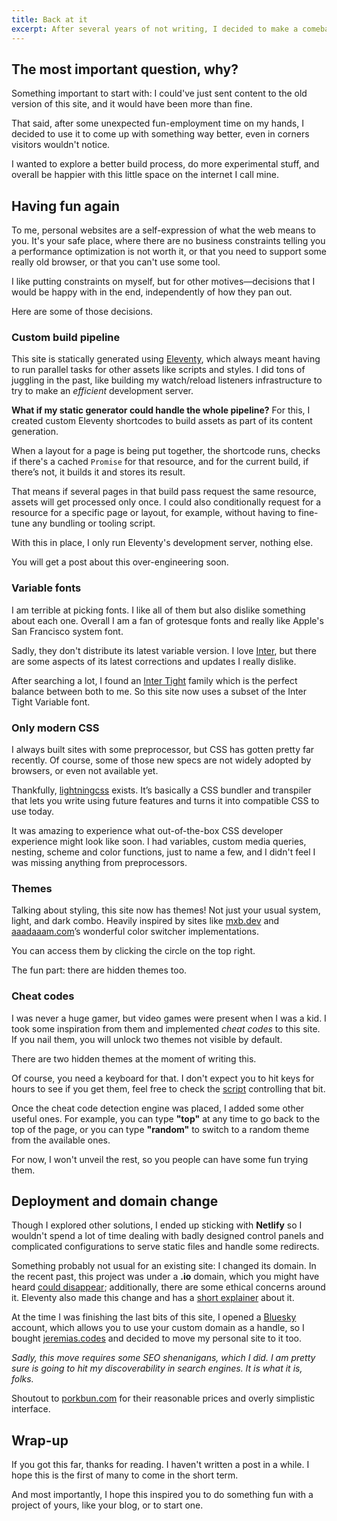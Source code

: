 ```yaml
---
title: Back at it
excerpt: After several years of not writing, I decided to make a comeback. I always missed it, but had to stop because of life, you know. But before putting out content, I built my whole site from scratch. Let me tell you a bit about it.
---
```


## The most important question, why?

Something important to start with: I could've just sent content to the old version of this site, and it would have been more than fine.

That said, after some unexpected fun-employment time on my hands, I decided to use it to come up with something way better, even in corners visitors wouldn't notice.

I wanted to explore a better build process, do more experimental stuff, and overall be happier with this little space on the internet I call mine.

## Having fun again

To me, personal websites are a self-expression of what the web means to you. It's your safe place, where there are no business constraints telling you a performance optimization is not worth it, or that you need to support some really old browser, or that you can't use some tool.

I like putting constraints on myself, but for other motives—decisions that I would be happy with in the end, independently of how they pan out.

Here are some of those decisions.

### Custom build pipeline

This site is statically generated using [Eleventy](//11ty.dev/), which always meant having to run parallel tasks for other assets like scripts and styles. I did tons of juggling in the past, like building my watch/reload listeners infrastructure to try to make an _efficient_ development server.

**What if my static generator could handle the whole pipeline?** For this, I created custom Eleventy shortcodes to build assets as part of its content generation.

When a layout for a page is being put together, the shortcode runs, checks if there's a cached `Promise` for that resource, and for the current build, if there’s not, it builds it and stores its result.

That means if several pages in that build pass request the same resource, assets will get processed only once. I could also conditionally request for a resource for a specific page or layout, for example, without having to fine-tune any bundling or tooling script.

With this in place, I only run Eleventy's development server, nothing else.

You will get a post about this over-engineering soon.

### Variable fonts

I am terrible at picking fonts. I like all of them but also dislike something about each one. Overall I am a fan of grotesque fonts and really like Apple's San Francisco system font.

Sadly, they don't distribute its latest variable version. I love [Inter](//rsms.me/inter), but there are some aspects of its latest corrections and updates I really dislike.

After searching a lot, I found an [Inter Tight](//github.com/googlefonts/inter-gf-tight) family which is the perfect balance between both to me. So this site now uses a subset of the Inter Tight Variable font.

### Only modern CSS

I always built sites with some preprocessor, but CSS has gotten pretty far recently. Of course, some of those new specs are not widely adopted by browsers, or even not available yet.

Thankfully, [lightningcss](//lightningcss.dev) exists. It’s basically a CSS bundler and transpiler that lets you write using future features and turns it into compatible CSS to use today.

It was amazing to experience what out-of-the-box CSS developer experience might look like soon. I had variables, custom media queries, nesting, scheme and color functions, just to name a few, and I didn't feel I was missing anything from preprocessors.

### Themes

Talking about styling, this site now has themes! Not just your usual system, light, and dark combo. Heavily inspired by sites like [mxb.dev](//mxb.dev/blog/color-theme-switcher/) and [aaadaaam.com](//aaadaaam.com/notes/chasing-color/)’s wonderful color switcher implementations.

You can access them by clicking the circle on the top right.

The fun part: there are hidden themes too.

### Cheat codes

I was never a huge gamer, but video games were present when I was a kid. I took some inspiration from them and implemented _cheat codes_ to this site. If you nail them, you will unlock two themes not visible by default.

There are two hidden themes at the moment of writing this.

Of course, you need a keyboard for that. I don't expect you to hit keys for hours to see if you get them, feel free to check the [script](//github.com/jeremenichelli/jeremias.codes/blob/main/src/assets/scripts/cheat-codes.js) controlling that bit.

Once the cheat code detection engine was placed, I added some other useful ones. For example, you can type **"top"** at any time to go back to the top of the page, or you can type **"random"** to switch to a random theme from the available ones.

For now, I won't unveil the rest, so you people can have some fun trying them.

## Deployment and domain change

Though I explored other solutions, I ended up sticking with **Netlify** so I wouldn't spend a lot of time dealing with badly designed control panels and complicated configurations to serve static files and handle some redirects.

Something probably not usual for an existing site: I changed its domain. In the recent past, this project was under a **.io** domain, which you might have heard [could disappear](//every.to/p/the-disappearance-of-an-internet-domain); additionally, there are some ethical concerns around it. Eleventy also made this change and has a [short explainer](//www.11ty.dev/blog/moving-house/#why) about it.

At the time I was finishing the last bits of this site, I opened a [Bluesky](//bsky.app/profile/jeremias.codes) account, which allows you to use your custom domain as a handle, so I bought [jeremias.codes](//jeremias.codes) and decided to move my personal site to it too.

_Sadly, this move requires some SEO shenanigans, which I did. I am pretty sure is going to hit my discoverability in search engines. It is what it is, folks._

Shoutout to [porkbun.com](//porkbun.com) for their reasonable prices and overly simplistic interface.

## Wrap-up

If you got this far, thanks for reading. I haven't written a post in a while. I hope this is the first of many to come in the short term.

And most importantly, I hope this inspired you to do something fun with a project of yours, like your blog, or to start one.

